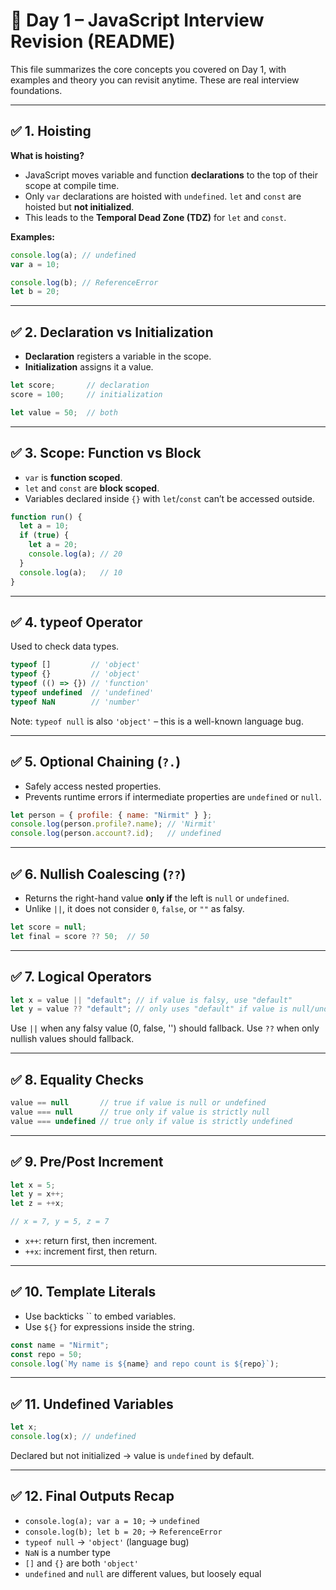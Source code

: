 # 📘 Day 1 – JavaScript Interview Revision (README)

This file summarizes the core concepts you covered on Day 1, with examples and theory you can revisit anytime. These are real interview foundations.

---

## ✅ 1. Hoisting

**What is hoisting?**

* JavaScript moves variable and function **declarations** to the top of their scope at compile time.
* Only `var` declarations are hoisted with `undefined`. `let` and `const` are hoisted but **not initialized**.
* This leads to the **Temporal Dead Zone (TDZ)** for `let` and `const`.

**Examples:**

```js
console.log(a); // undefined
var a = 10;

console.log(b); // ReferenceError
let b = 20;
```

---

## ✅ 2. Declaration vs Initialization

* **Declaration** registers a variable in the scope.
* **Initialization** assigns it a value.

```js
let score;       // declaration
score = 100;     // initialization

let value = 50;  // both
```

---

## ✅ 3. Scope: Function vs Block

* `var` is **function scoped**.
* `let` and `const` are **block scoped**.
* Variables declared inside `{}` with `let`/`const` can’t be accessed outside.

```js
function run() {
  let a = 10;
  if (true) {
    let a = 20;
    console.log(a); // 20
  }
  console.log(a);   // 10
}
```

---

## ✅ 4. typeof Operator

Used to check data types.

```js
typeof []         // 'object'
typeof {}         // 'object'
typeof (() => {}) // 'function'
typeof undefined  // 'undefined'
typeof NaN        // 'number'
```

Note: `typeof null` is also `'object'` – this is a well-known language bug.

---

## ✅ 5. Optional Chaining (`?.`)

* Safely access nested properties.
* Prevents runtime errors if intermediate properties are `undefined` or `null`.

```js
let person = { profile: { name: "Nirmit" } };
console.log(person.profile?.name); // 'Nirmit'
console.log(person.account?.id);   // undefined
```

---

## ✅ 6. Nullish Coalescing (`??`)

* Returns the right-hand value **only if** the left is `null` or `undefined`.
* Unlike `||`, it does not consider `0`, `false`, or `""` as falsy.

```js
let score = null;
let final = score ?? 50;  // 50
```

---

## ✅ 7. Logical Operators

```js
let x = value || "default"; // if value is falsy, use "default"
let y = value ?? "default"; // only uses "default" if value is null/undefined
```

Use `||` when any falsy value (0, false, '') should fallback.
Use `??` when only nullish values should fallback.

---

## ✅ 8. Equality Checks

```js
value == null       // true if value is null or undefined
value === null      // true only if value is strictly null
value === undefined // true only if value is strictly undefined
```

---

## ✅ 9. Pre/Post Increment

```js
let x = 5;
let y = x++;
let z = ++x;

// x = 7, y = 5, z = 7
```

* `x++`: return first, then increment.
* `++x`: increment first, then return.

---

## ✅ 10. Template Literals

* Use backticks \`\` to embed variables.
* Use `${}` for expressions inside the string.

```js
const name = "Nirmit";
const repo = 50;
console.log(`My name is ${name} and repo count is ${repo}`);
```

---

## ✅ 11. Undefined Variables

```js
let x;
console.log(x); // undefined
```

Declared but not initialized → value is `undefined` by default.

---

## ✅ 12. Final Outputs Recap

* `console.log(a); var a = 10;` → `undefined`
* `console.log(b); let b = 20;` → `ReferenceError`
* `typeof null` → `'object'` (language bug)
* `NaN` is a number type
* `[]` and `{}` are both `'object'`
* `undefined` and `null` are different values, but loosely equal

